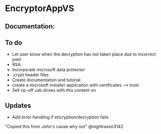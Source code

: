 # EncryptorAppVS

## Documentation:


## To do
* Let user know when the decryption has not taken place due to incorrect pwd
* RSA
* Incorporate microsoft data protector
* .crypt header files
* Create documentation and tutorial
* create a microsoft installer application with certificates --> trust
* Sell rip-off usb drives with this content on

## Updates
* Add error handling if encryption/decryption fails

"Copied this from John's cause why not" @nightraven3142
